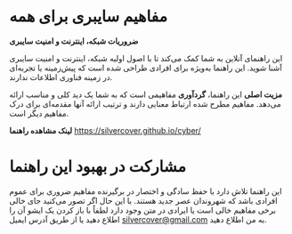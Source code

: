 # مفاهیم سایبری برای همه
**ضروریات شبکه، اینترنت و امنیت سایبری**

این راهنمای آنلاین به شما کمک می‌کند تا با اصول اولیه شبکه، اینترنت و امنیت سایبری آشنا شوید. این راهنما به‌ویژه برای افرادی طراحی شده است که پیش‌زمینه یا تجربه‌ای در زمینه فناوری اطلاعات ندارند.

**مزیت اصلی** این راهنما، **گردآوری** مفاهیمی است که به شما یک دید کلی و مناسب ارائه می‌دهد. مفاهیم مطرح شده ارتباط معنایی دارند و ترتیب ارائه آنها مقدمه‌ای برای درک مفاهیم دیگر است.

**لینک مشاهده راهنما**
https://silvercover.github.io/cyber/

# مشارکت در بهبود این راهنما

این راهنما تلاش دارد با حفظ سادگی و اختصار در برگیرنده مفاهیم ضروری برای عموم افرادی باشد که شهروندان عصر جدید هستند. با این حال اگر تصور می‌کنید جای خالی برخی مفاهیم خالی است یا ایرادی در متن وجود دارد لطفاً با باز کردن یک ایشو آن را اطلاع دهید یا از طریق آدرس ایمیل silvercover@gmail.com به من اطلاع دهید.
